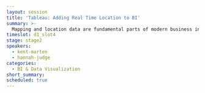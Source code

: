 ```yaml
---
layout: session
title: 'Tableau: Adding Real Time Location to BI'
summary: >-
  Mapping and location data are fundamental parts of modern business intelligence platforms. Kent Marten (Senior Product Manager, Maps and Spatial Analysis at Tableau) shares his take on how the emergence of IoT and real-time location data is revolutionizing the way businesses make decisions with BI.
timeslot: d1_slot4
stage: stage2
speakers:
  - kent-marten
  - hannah-judge
categories:
  - BI & Data Visualization
short_summary:
scheduled: true
---
```


